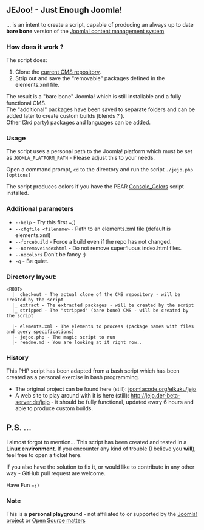 ## JEJoo! - Just Enough Joomla!
... is an intent to create a script, capable of producing an always up to date **bare bone** version of the [Joomla! content management system](http://joomla.org)

### How does it work ?
The script does:

1. Clone the [current CMS repository](https://github.com/joomla/joomla-cms).
2. Strip out and save the "removable" packages defined in the elements.xml file.

The result is a "bare bone" Joomla! which is still installable and a fully functional CMS.<br />
The "additional" packages have been saved to separate folders and can be added later to create custom builds (blends ? ).<br />
Other (3rd party) packages and languages can be added.

### Usage
The script uses a personal path to the Joomla! platform which must be set as ```JOOMLA_PLATFORM_PATH``` - Please adjust this to your needs.

Open a command prompt, ```cd``` to the directory and run the script ```./jejo.php [options]```

The script produces colors if you have the PEAR [Console_Colors](http://pear.php.net/package/Console_Color) script installed.

### Additional parameters
* ```--help``` - Try this first =;)
* ```--cfgfile <filename>``` - Path to an elements.xml file (default is elements.xml)
* ```--forcebuild``` - Force a build even if the repo has not changed.
* ```--noremoveindexhtml``` - Do not remove superfluous index.html files.
* ```--nocolors``` Don't be fancy ;)
* ```-q``` - Be quiet.

### Directory layout:

```
<ROOT>
  |_ checkout - The actual clone of the CMS repository - will be created by the script
  |_ extract - The extracted packages - will be created by the script
  |_ stripped - The "stripped" (bare bone) CMS - will be created by the script

  |- elements.xml - The elements to process (package names with files and query specifications)
  |- jejoo.php - The magic script to run
  |- readme.md - You are looking at it right now..
```

### History
This PHP script has been adapted from a bash script which has been created as a personal exercise in bash programming.

* The original project can be found here (still): [joomlacode.org/elkuku/jejo](http://joomlacode.org/gf/project/elkuku/scmsvn/?action=browse&path=%2Fjejo%2Ftrunk%2F)
* A web site to play around with it is here (still): http://jejo.der-beta-server.de/jejo - it should be fully functional, updated every 6 hours and able to produce custom builds.

## P.S. ...
I almost forgot to mention... This script has been created and tested in a **Linux environment**. If you encounter any kind of trouble (I believe you **will**), feel free to open a ticket here.

If you also have the solution to fix it, or would like to contribute in any other way - GitHub pull request are welcome.

Have Fun ```=;)```

### Note
This is a **personal playground** - not affiliated to or supported by the [Joomla! project](http://joomla.org) or [Open Source matters](http://osm.org)
